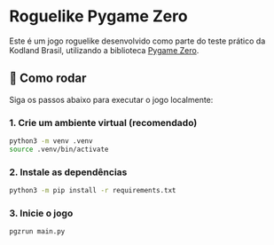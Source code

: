 # Roguelike Pygame Zero

Este é um jogo roguelike desenvolvido como parte do teste prático da Kodland Brasil, 
utilizando a biblioteca [Pygame Zero](https://pygame-zero.readthedocs.io/).

## 🚀 Como rodar

Siga os passos abaixo para executar o jogo localmente:

### 1. Crie um ambiente virtual (recomendado)
```sh
python3 -m venv .venv
source .venv/bin/activate
```

### 2. Instale as dependências
```sh
python3 -m pip install -r requirements.txt
```

### 3. Inicie o jogo
```sh
pgzrun main.py
```
